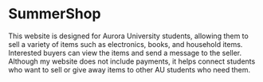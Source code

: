 # SummerShop
This website is designed for Aurora University students, allowing them to sell a variety of items such as electronics, books, and household items. 
Interested buyers can view the items and send a message to the seller.
Although my website does not include payments, it helps connect students who want to sell or give away items to other AU students who need them.
